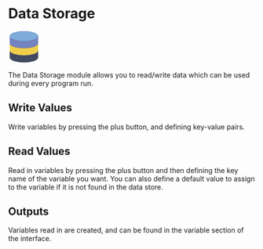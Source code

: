 # Data Storage

![Save and Load variables for future use.  ](../../.gitbook/assets/datastore%20%281%29.png)

The Data Storage module allows you to read/write data which can be used during every program run. 

## Write Values

Write variables by pressing the plus button, and defining key-value pairs.

## Read Values

Read in variables by pressing the plus button and then defining the key name of the variable you want. You can also define a default value to assign to the variable if it is not found in the data store.

## Outputs

Variables read in are created, and can be found in the variable section of the interface.

